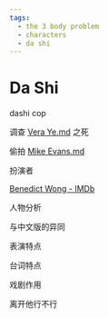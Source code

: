 ```yaml
---
tags:
  - the 3 body problem
  - characters
  - da shi
---
```

# Da Shi

dashi cop

调查 [Vera Ye.md](./Vera%20Ye.md) 之死

偷拍 [Mike Evans.md](./Mike%20Evans.md)

扮演者 

[Benedict Wong - IMDb](https://www.imdb.com/name/nm0938950/?ref\_=ttfc_fc_cl_t5)

人物分析

与中文版的异同

表演特点

台词特点

戏剧作用

离开他行不行